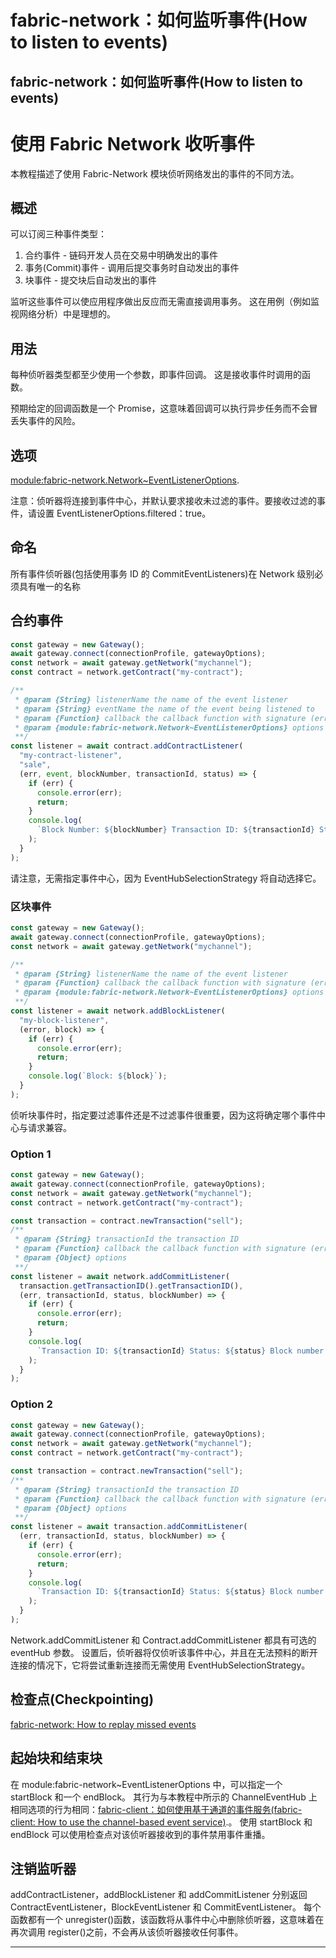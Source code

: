 # fabric-network：如何监听事件(How to listen to events)

## fabric-network：如何监听事件(How to listen to events)

# 使用 Fabric Network 收听事件

本教程描述了使用 Fabric-Network 模块侦听网络发出的事件的不同方法。

## 概述

可以订阅三种事件类型：

1. 合约事件 - 链码开发人员在交易中明确发出的事件
2. 事务(Commit)事件 - 调用后提交事务时自动发出的事件
3. 块事件 - 提交块后自动发出的事件

监听这些事件可以使应用程序做出反应而无需直接调用事务。 这在用例（例如监视网络分析）中是理想的。

## 用法

每种侦听器类型都至少使用一个参数，即事件回调。 这是接收事件时调用的函数。

预期给定的回调函数是一个 Promise，这意味着回调可以执行异步任务而不会冒丢失事件的风险。

## 选项

[module:fabric-network.Network~EventListenerOptions](https://hyperledger.github.io/fabric-sdk-node/release-1.4/module-fabric-network.Network.html#~EventListenerOptions).

注意：侦听器将连接到事件中心，并默认要求接收未过滤的事件。要接收过滤的事件，请设置 EventListenerOptions.filtered：true。

## 命名

所有事件侦听器(包括使用事务 ID 的 CommitEventListeners)在 Network 级别必须具有唯一的名称

## 合约事件

```javascript
const gateway = new Gateway();
await gateway.connect(connectionProfile, gatewayOptions);
const network = await gateway.getNetwork("mychannel");
const contract = network.getContract("my-contract");

/**
 * @param {String} listenerName the name of the event listener
 * @param {String} eventName the name of the event being listened to
 * @param {Function} callback the callback function with signature (error, event, blockNumber, transactionId, status)
 * @param {module:fabric-network.Network~EventListenerOptions} options
 **/
const listener = await contract.addContractListener(
  "my-contract-listener",
  "sale",
  (err, event, blockNumber, transactionId, status) => {
    if (err) {
      console.error(err);
      return;
    }
    console.log(
      `Block Number: ${blockNumber} Transaction ID: ${transactionId} Status: ${status}`
    );
  }
);
```

请注意，无需指定事件中心，因为 EventHubSelectionStrategy 将自动选择它。

### 区块事件

```javascript
const gateway = new Gateway();
await gateway.connect(connectionProfile, gatewayOptions);
const network = await gateway.getNetwork("mychannel");

/**
 * @param {String} listenerName the name of the event listener
 * @param {Function} callback the callback function with signature (error, blockNumber, transactionId, status)
 * @param {module:fabric-network.Network~EventListenerOptions} options
 **/
const listener = await network.addBlockListener(
  "my-block-listener",
  (error, block) => {
    if (err) {
      console.error(err);
      return;
    }
    console.log(`Block: ${block}`);
  }
);
```

侦听块事件时，指定要过滤事件还是不过滤事件很重要，因为这将确定哪个事件中心与请求兼容。

### Option 1

```javascript
const gateway = new Gateway();
await gateway.connect(connectionProfile, gatewayOptions);
const network = await gateway.getNetwork("mychannel");
const contract = network.getContract("my-contract");

const transaction = contract.newTransaction("sell");
/**
 * @param {String} transactionId the transaction ID
 * @param {Function} callback the callback function with signature (error, transactionId, status, blockNumber)
 * @param {Object} options
 **/
const listener = await network.addCommitListener(
  transaction.getTransactionID().getTransactionID(),
  (err, transactionId, status, blockNumber) => {
    if (err) {
      console.error(err);
      return;
    }
    console.log(
      `Transaction ID: ${transactionId} Status: ${status} Block number: ${blockNumber}`
    );
  }
);
```

### Option 2

```javascript
const gateway = new Gateway();
await gateway.connect(connectionProfile, gatewayOptions);
const network = await gateway.getNetwork("mychannel");
const contract = network.getContract("my-contract");

const transaction = contract.newTransaction("sell");
/**
 * @param {String} transactionId the transaction ID
 * @param {Function} callback the callback function with signature (error, transactionId, status, blockNumber)
 * @param {Object} options
 **/
const listener = await transaction.addCommitListener(
  (err, transactionId, status, blockNumber) => {
    if (err) {
      console.error(err);
      return;
    }
    console.log(
      `Transaction ID: ${transactionId} Status: ${status} Block number: ${blockNumber}`
    );
  }
);
```

Network.addCommitListener 和 Contract.addCommitListener 都具有可选的 eventHub 参数。 设置后，侦听器将仅侦听该事件中心，并且在无法预料的断开连接的情况下，它将尝试重新连接而无需使用 EventHubSelectionStrategy。

## 检查点(Checkpointing)

[fabric-network: How to replay missed events](https://hyperledger.github.io/fabric-sdk-node/release-1.4/tutorial-event-checkpointer.html)

## 起始块和结束块

在 module:fabric-network\~EventListenerOptions 中，可以指定一个 startBlock 和一个 endBlock。 其行为与本教程中所示的 ChannelEventHub 上相同选项的行为相同：[fabric-client：如何使用基于通道的事件服务(fabric-client: How to use the channel-based event service)](https://hyperledger.github.io/fabric-sdk-node/release-1.4/tutorial-channel-events.html).。 使用 startBlock 和 endBlock 可以使用检查点对该侦听器接收到的事件禁用事件重播。

## 注销监听器

addContractListener，addBlockListener 和 addCommitListener 分别返回 ContractEventListener，BlockEventListener 和 CommitEventListener。 每个函数都有一个 unregister()函数，该函数将从事件中心中删除侦听器，这意味着在再次调用 register()之前，不会再从该侦听器接收任何事件。

---
